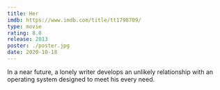 ```yaml
---
title: Her
imdb: https://www.imdb.com/title/tt1798709/
type: movie
rating: 8.0
release: 2013
poster: ./poster.jpg
date: 2020-10-18
---
```

In a near future, a lonely writer develops an unlikely relationship with an operating system designed to meet his every need.